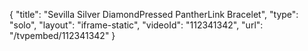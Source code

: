 {
    "title": "Sevilla Silver DiamondPressed PantherLink Bracelet",
    "type": "solo",
    "layout": "iframe-static",
    "videoId": "112341342",
    "url": "\/tvpembed\/112341342"
}